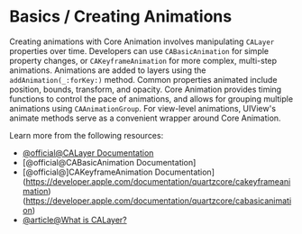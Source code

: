 # Basics / Creating Animations

Creating animations with Core Animation involves manipulating `CALayer` properties over time. Developers can use `CABasicAnimation` for simple property changes, or `CAKeyframeAnimation` for more complex, multi-step animations. Animations are added to layers using the `addAnimation(_:forKey:)` method. Common properties animated include position, bounds, transform, and opacity. Core Animation provides timing functions to control the pace of animations, and allows for grouping multiple animations using `CAAnimationGroup`. For view-level animations, UIView's animate methods serve as a convenient wrapper around Core Animation.

Learn more from the following resources:

- [@official@CALayer Documentation](https://developer.apple.com/documentation/quartzcore/calayer)
- [@official@CABasicAnimation Documentation]
- [@official@]CAKeyframeAnimation Documentation](https://developer.apple.com/documentation/quartzcore/cakeyframeanimation)
(https://developer.apple.com/documentation/quartzcore/cabasicanimation)
- [@article@What is CALayer?](https://www.hackingwithswift.com/example-code/calayer/what-is-calayer)
